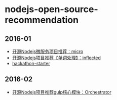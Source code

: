 # nodejs-open-source-recommendation


## 2016-01

- [开源Nodejs微服务项目推荐：micro](2016-01/micro.md)
- [开源Nodejs项目推荐【单词处理】：inflected](2016-01/inflected.md)
- [hackathon-starter](https://github.com/sahat/hackathon-starter)

## 2016-02

- [开源Nodejs项目推荐gulp核心模块：Orchestrator](2016-02/orchestrator.md)
